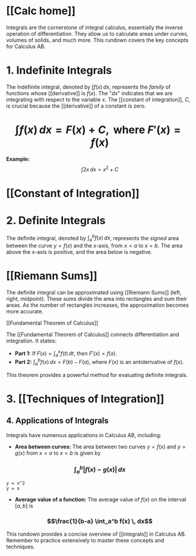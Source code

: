 # [[Calc home]]
Integrals are the cornerstone of integral calculus, essentially the inverse operation of differentiation.  They allow us to calculate areas under curves, volumes of solids, and much more.  This rundown covers the key concepts for Calculus AB.

# 1. Indefinite Integrals

The indefinite integral, denoted by $\int f(x) \, dx$, represents the *family* of functions whose [[derivative]] is $f(x)$.  The "$dx$" indicates that we are integrating with respect to the variable $x$.  The [[constant of integration]], $C$, is crucial because the [[derivative]] of a constant is zero.

# $$\int f(x) \, dx = F(x) + C, \text{ where } F'(x) = f(x)$$

**Example:** $$\int 2x \, dx = x^2 + C$$

# [[Constant of Integration]]
# 2. Definite Integrals

The definite integral, denoted by $\int_a^b f(x) \, dx$, represents the *signed* area between the curve $y = f(x)$ and the x-axis, from $x = a$ to $x = b$.  The area above the x-axis is positive, and the area below is negative.

# [[Riemann Sums]]

The definite integral can be approximated using [[Riemann Sums]] (left, right, midpoint).  These sums divide the area into rectangles and sum their areas.  As the number of rectangles increases, the approximation becomes more accurate.

[[Fundamental Theorem of Calculus]]

The [[Fundamental Theorem of Calculus]] connects differentiation and integration.  It states:

* **Part 1:** If $F(x) = \int_a^x f(t) \, dt$, then $F'(x) = f(x)$.
* **Part 2:** $\int_a^b f(x) \, dx = F(b) - F(a)$, where $F(x)$ is an antiderivative of $f(x)$.

This theorem provides a powerful method for evaluating definite integrals.


# 3. [[Techniques of Integration]]

## 4. Applications of Integrals

Integrals have numerous applications in Calculus AB, including:

* **Area between curves:**  The area between two curves $y = f(x)$ and $y = g(x)$ from $x = a$ to $x = b$ is given by 
### $$\int_a^b |f(x) - g(x)| \, dx$$

```desmos-graph
y = x^2
y = x
```

* **Average value of a function:** The average value of $f(x)$ on the interval $[a, b]$ is 
### $$\frac{1}{b-a} \int_a^b f(x) \, dx$$
This rundown provides a concise overview of [[integrals]] in Calculus AB.  Remember to practice extensively to master these concepts and techniques.
